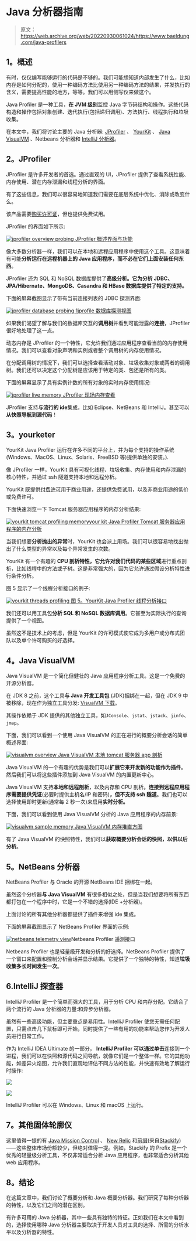 # Java 分析器指南

> 原文：<https://web.archive.org/web/20220930061024/https://www.baeldung.com/java-profilers>

## **1。概述**

有时，仅仅编写能够运行的代码是不够的。我们可能想知道内部发生了什么，比如内存是如何分配的，使用一种编码方法比使用另一种编码方法的结果，并发执行的含义，需要提高性能的地方，等等。我们可以用侧写仪来做这个。

Java Profiler 是一种工具，**在 JVM 级别**监控 Java 字节码结构和操作。这些代码构造和操作包括对象创建、迭代执行(包括递归调用)、方法执行、线程执行和垃圾收集。

在本文中，我们将讨论主要的 Java 分析器: [JProfiler](https://web.archive.org/web/20220927082550/https://www.ej-technologies.com/products/jprofiler/overview.html) 、 [YourKit](https://web.archive.org/web/20220927082550/https://www.yourkit.com/java/profiler/) 、 [Java VisualVM](https://web.archive.org/web/20220927082550/https://visualvm.github.io/) 、Netbeans 分析器和 [IntelliJ 分析器](https://web.archive.org/web/20220927082550/https://lp.jetbrains.com/intellij-idea-profiler/)。

## **2。JProfiler**

JProfiler 是许多开发者的首选。通过直观的 UI，JProfiler 提供了查看系统性能、内存使用、潜在内存泄漏和线程分析的界面。

有了这些信息，我们可以很容易地知道我们需要在底层系统中优化、消除或改变什么。

该产品需要[购买许可证](https://web.archive.org/web/20220927082550/https://www.ej-technologies.com/buy/jprofiler/select)，但也提供免费试用。

JProfiler 的界面如下所示:

[![jprofiler overview probing](img/440a303b2cd0767fbdf140cc51a3005f.png) ](/web/20220927082550/https://www.baeldung.com/wp-content/uploads/2017/10/1-jprofiler-overview-probing.png) [ JProfiler 概述界面与功能](/web/20220927082550/https://www.baeldung.com/wp-content/uploads/2017/10/1-jprofiler-overview-probing.png)

像大多数分析器一样，我们可以在本地和远程应用程序中使用这个工具。这意味着有可能**分析运行在远程机器上的 Java 应用程序，而不必在它们上面安装任何东西**。

JProfiler 还为 SQL 和 NoSQL 数据库提供了**高级分析。它为分析 JDBC、JPA/Hibernate、MongoDB、Casandra 和 HBase 数据库提供了特定的支持。**

下面的屏幕截图显示了带有当前连接列表的 JDBC 探测界面:

[![jprofiler database probing 1](img/229944d3647a9afe1502c570663e6fb0.png)](/web/20220927082550/https://www.baeldung.com/wp-content/uploads/2017/10/2-jprofiler-database-probing-1.png)[jprofile 数据库探测视图](/web/20220927082550/https://www.baeldung.com/wp-content/uploads/2017/10/2-jprofiler-database-probing-1.png)

如果我们渴望了解与我们的数据库交互的**调用树**并看到可能泄露的**连接**，JProfiler 很好地处理了这一点。

动态内存是 JProfiler 的一个特性，它允许我们通过应用程序查看当前的内存使用情况。我们可以查看对象声明和实例或者整个调用树的内存使用情况。

在分配调用树的情况下，我们可以选择查看活动对象、垃圾收集对象或两者的调用树。我们还可以决定这个分配树是应该用于特定的类、包还是所有的类。

下面的屏幕显示了具有实例计数的所有对象的实时内存使用情况:

[![jprofiler live memory](img/e7b209d07283a395889e212cbd8f8a19.png) ](/web/20220927082550/https://www.baeldung.com/wp-content/uploads/2017/10/3-jprofiler-live-memory.png) [ JProfiler 现场内存查看](/web/20220927082550/https://www.baeldung.com/wp-content/uploads/2017/10/3-jprofiler-live-memory.png)

JProfiler 支持**与流行的 ide**集成，比如 Eclipse、NetBeans 和 IntelliJ。甚至可以**从快照导航到源代码**！

## **3。yourketer**

YourKit Java Profiler 运行在许多不同的平台上，并为每个支持的操作系统(Windows、MacOS、Linux、Solaris、FreeBSD 等)提供单独的安装。).

像 JProfiler 一样，YourKit 具有可视化线程、垃圾收集、内存使用和内存泄漏的核心特性，并通过 ssh 隧道支持本地和远程分析。

YourKit 既提供[付费许可](https://web.archive.org/web/20220927082550/https://www.yourkit.com/java/profiler/purchase/)用于商业用途，还提供免费试用，以及非商业用途的低价或免费许可。

下面快速浏览一下 Tomcat 服务器应用程序的内存分析结果:

[![yourkit tomcat profiling memory](img/22ba763ab2318e6b1c7017b66ad7223f.png)](/web/20220927082550/https://www.baeldung.com/wp-content/uploads/2017/10/4-yourkit-tomcat-profiling-memory.png)[your kit Java Profiler Tomcat 服务器应用程序的内存分析](/web/20220927082550/https://www.baeldung.com/wp-content/uploads/2017/10/4-yourkit-tomcat-profiling-memory.png)

当我们想要**分析抛出的异常**时，YourKit 也会派上用场。我们可以很容易地找出抛出了什么类型的异常以及每个异常发生的次数。

YourKit 有一个有趣的 **CPU 剖析特性，它允许对我们代码的某些区域**进行重点剖析，比如线程中的方法或子树。这是非常强大的，因为它允许通过假设分析特性进行条件分析。

图 5 显示了一个线程分析接口的例子:

[![yourkit threads profiling](img/faa7f56dec8a77350d83a80d5ae414ce.png) ](/web/20220927082550/https://www.baeldung.com/wp-content/uploads/2017/10/5-yourkit-threads-profiling.png) [图 5。YourKit Java Profiler 线程分析接口](/web/20220927082550/https://www.baeldung.com/wp-content/uploads/2017/10/5-yourkit-threads-profiling.png)

我们还可以用工具包**分析 SQL 和 NoSQL 数据库调用**。它甚至为实际执行的查询提供了一个视图。

虽然这不是技术上的考虑，但是 YourKit 的许可模式使它成为多用户或分布式团队以及单个许可购买的好选择。

## **4。Java VisualVM**

Java VisualVM 是一个简化但健壮的 Java 应用程序分析工具。这是一个免费的开源分析器。

在 JDK 8 之前，这个工具**与 Java 开发工具包** (JDK)捆绑在一起，但在 JDK 9 中被移除，现在作为独立工具分发: [VisualVM 下载](https://web.archive.org/web/20220927082550/https://visualvm.github.io/download.html)。

其操作依赖于 JDK 提供的其他独立工具，如`JConsole`、`jstat`、`jstack`、`jinfo`、`jmap`。

下面，我们可以看到一个使用 Java VisualVM 的正在进行的概要分析会话的简单概述界面:

[![visualvm overview](img/cf613adf1796b4fc932ef3bf431320d5.png) ](/web/20220927082550/https://www.baeldung.com/wp-content/uploads/2017/10/6-visualvm-overview.png) [ Java VisualVM 本地 tomcat 服务器 app 剖析](/web/20220927082550/https://www.baeldung.com/wp-content/uploads/2017/10/6-visualvm-overview.png)

Java VisualVM 的一个有趣的优势是我们可以**扩展它来开发新的功能作为插件**。然后我们可以将这些插件添加到 Java VisualVM 的内置更新中心。

Java VisualVM 支持**本地和远程剖析**，以及内存和 CPU 剖析。**连接到远程应用程序需要提供凭证**(必要时提供主机名/IP 和密码)**，但不支持 ssh 隧道**。我们也可以选择使用即时更新(通常每 2 秒一次)来启用**实时分析。**

下面，我们可以看到使用 Java VisualVM 分析的 Java 应用程序的内存前景:

[![visualvm sample memory](img/f4ce16feb960ed3679b7bdde67d79d7a.png) ](/web/20220927082550/https://www.baeldung.com/wp-content/uploads/2017/10/7-visualvm-sample-memory.png) [ Java VisualVM 内存堆直方图](/web/20220927082550/https://www.baeldung.com/wp-content/uploads/2017/10/7-visualvm-sample-memory.png)

有了 Java VisualVM 的快照特性，我们可以**获取概要分析会话的快照，以供以后分析**。

## **5。NetBeans 分析器**

NetBeans Profiler 与 Oracle 的开源 NetBeans IDE 捆绑在一起。

虽然这个分析器**与 Java VisualVM** 有很多相似之处，但是当我们想要将所有东西都打包在一个程序中时，它是一个不错的选择(IDE +分析器)。

上面讨论的所有其他分析器都提供了插件来增强 ide 集成。

下面的屏幕截图显示了 NetBeans Profiler 界面的示例:

[![netbeans telemetry view](img/70cc54a4345b75d5cb215c5de04296b5.png)](/web/20220927082550/https://www.baeldung.com/wp-content/uploads/2017/10/8-netbeans-telemetry-view.png)Netbeans Profiler 遥测接口

Netbeans Profiler 也是轻量级开发和分析的好选择。NetBeans Profiler 提供了一个窗口来配置和控制分析会话并显示结果。它提供了一个独特的特性，知道**垃圾收集多长时间发生一次**。

## 6.IntelliJ 探查器

IntelliJ Profiler 是一个简单而强大的工具，用于分析 CPU 和内存分配。它结合了两个流行的 Java 分析器的力量:和异步分析器。

虽然有一些高级功能，但主要重点是易用性。IntelliJ Profiler 使您无需任何配置，只需点击几下鼠标即可开始，同时提供了一些有用的功能来帮助您作为开发人员进行日常工作。

作为 IntelliJ IDEA Ultimate 的一部分， **IntelliJ Profiler 可以通过单击**连接到一个进程，我们可以在快照和源代码之间导航，就像它们是一个整体一样。它的其他功能，如差异火焰图，允许我们直观地评估不同方法的性能，并快速有效地了解运行时操作:

[![](img/c8f866f0059c57cdcf7a7d2ff3d72c5f.png)](https://web.archive.org/web/20220927082550/https://www.baeldung.com/wp-content/uploads/2017/10/intellij-profiler-dark.png)

[![](img/9ceb214e57369ca1852756b262761359.png)](https://web.archive.org/web/20220927082550/https://www.baeldung.com/wp-content/uploads/2017/10/intellij-profiler-light.png)

IntelliJ Profiler 可以在 Windows、Linux 和 macOS 上运行。

## **7。其他固体轮廓仪**

这里值得一提的有 [Java Mission Control](https://web.archive.org/web/20220927082550/http://www.oracle.com/technetwork/java/javaseproducts/mission-control/java-mission-control-1998576.html) 、 [New Relic](https://web.archive.org/web/20220927082550/https://newrelic.com/) 和[前缀](https://web.archive.org/web/20220927082550/https://stackify.com/prefix/)(来自[Stackify](https://web.archive.org/web/20220927082550/https://stackify.com/))——这些整体市场份额较少，但绝对值得一提。例如，Stackify 的 Prefix 是一个优秀的轻量级分析工具，不仅非常适合分析 Java 应用程序，也非常适合分析其他 web 应用程序。

## **8。结论**

在这篇文章中，我们讨论了概要分析和 Java 概要分析器。我们研究了每种分析器的特性，以及它们之间的潜在区别。

有许多可用的 Java 分析器，其中一些具有独特的特征。正如我们在本文中看到的，选择使用哪种 Java 分析器主要取决于开发人员对工具的选择、所需的分析水平以及分析器的特性。
